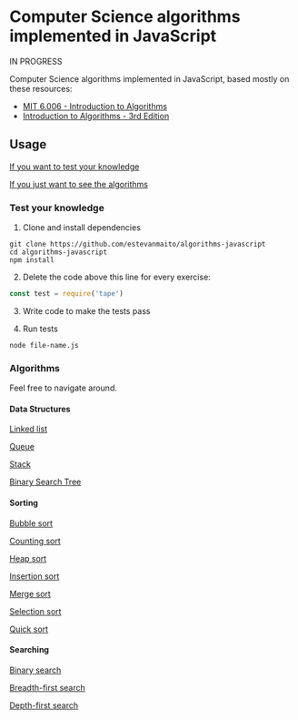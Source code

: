 # Computer Science algorithms implemented in JavaScript

IN PROGRESS

Computer Science algorithms implemented in JavaScript, based mostly on these resources:

- [MIT 6.006 - Introduction to Algorithms](https://ocw.mit.edu/courses/electrical-engineering-and-computer-science/6-006-introduction-to-algorithms-fall-2011/index.htm)
- [Introduction to Algorithms - 3rd Edition](https://www.amazon.com/Introduction-Algorithms-3rd-MIT-Press/dp/0262033844)

## Usage

[If you want to test your knowledge](#test-your-knowledge)

[If you just want to see the algorithms](#algorithms)

### Test your knowledge

1. Clone and install dependencies

```
git clone https://github.com/estevanmaito/algorithms-javascript
cd algorithms-javascript
npm install
```

2. Delete the code above this line for every exercise:

```js
const test = require('tape')
```

3. Write code to make the tests pass

4. Run tests

```
node file-name.js
```

### Algorithms

Feel free to navigate around.

#### Data Structures

[Linked list](https://github.com/estevanmaito/algorithms-in-javascript/tree/master/data-structures/linked-list.js)

[Queue](https://github.com/estevanmaito/algorithms-in-javascript/tree/master/data-structures/queue.js)

[Stack](https://github.com/estevanmaito/algorithms-in-javascript/tree/master/data-structures/stack.js)

[Binary Search Tree](https://github.com/estevanmaito/algorithms-in-javascript/tree/master/data-structures/binary-search-tree.js)

#### Sorting

[Bubble sort](https://github.com/estevanmaito/algorithms-in-javascript/tree/master/sorting/bubble-sort.js)

[Counting sort](https://github.com/estevanmaito/algorithms-in-javascript/tree/master/sorting/counting-sort.js)

[Heap sort](https://github.com/estevanmaito/algorithms-in-javascript/tree/master/sorting/heap-sort.js)

[Insertion sort](https://github.com/estevanmaito/algorithms-in-javascript/tree/master/sorting/insertion-sort.js)

[Merge sort](https://github.com/estevanmaito/algorithms-in-javascript/tree/master/sorting/merge-sort.js)

[Selection sort](https://github.com/estevanmaito/algorithms-in-javascript/tree/master/sorting/selection-sort.js)

[Quick sort](https://github.com/estevanmaito/algorithms-in-javascript/tree/master/sorting/quick-sort.js)

#### Searching

[Binary search](https://github.com/estevanmaito/algorithms-in-javascript/tree/master/searching/binary-search.js)

[Breadth-first search](https://github.com/estevanmaito/algorithms-in-javascript/tree/master/searching/breadth-first-search.js)

[Depth-first search](https://github.com/estevanmaito/algorithms-in-javascript/tree/master/searching/depth-first-search.js)
